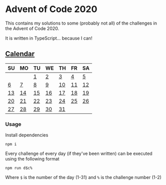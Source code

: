 # Advent of Code 2020

This contains my solutions to some (probably not all) of the challenges in the Advent of Code 2020.

It is written in TypeScript... because I can!

## [Calendar](calendar)

| SU                       | MO                       | TU                       | WE                       | TH                       | FR                       | SA                       |
| ------------------------ | ------------------------ | ------------------------ | ------------------------ | ------------------------ | ------------------------ | ------------------------ |
|                          |                          | [1](<calendar/day\ 1>)   | [2](<calendar/day\ 2>)   | [3](<calendar/day\ 3>)   | [4](<calendar/day\ 4>)   | [5](<calendar/day\ 5>)   |
| [6](<calendar/day\ 6>)   | [7](<calendar/day\ 7>)   | [8](<calendar/day\ 8>)   | [9](<calendar/day\ 9>)   | [10](<calendar/day\ 10>) | [11](<calendar/day\ 11>) | [12](<calendar/day\ 12>) |
| [13](<calendar/day\ 13>) | [14](<calendar/day\ 14>) | [15](<calendar/day\ 15>) | [16](<calendar/day\ 16>) | [17](<calendar/day\ 17>) | [18](<calendar/day\ 18>) | [19](<calendar/day\ 19>) |
| [20](<calendar/day\ 20>) | [21](<calendar/day\ 21>) | [22](<calendar/day\ 22>) | [23](<calendar/day\ 23>) | [24](<calendar/day\ 24>) | [25](<calendar/day\ 25>) | [26](<calendar/day\ 26>) |
| [27](<calendar/day\ 27>) | [28](<calendar/day\ 28>) | [29](<calendar/day\ 29>) | [30](<calendar/day\ 30>) | [31](<calendar/day\ 31>) |                          |                          |

### Usage

Install dependencies

```
npm i
```

Every challenge of every day (if they've been written) can be executed using the following format

```
npm run d$c%
```

Where `$` is the number of the day (1-31) and `%` is the challenge number (1-2)
